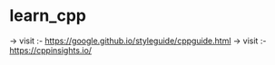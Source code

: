 # learn_cpp

-> visit :- https://google.github.io/styleguide/cppguide.html
-> visit :- https://cppinsights.io/
